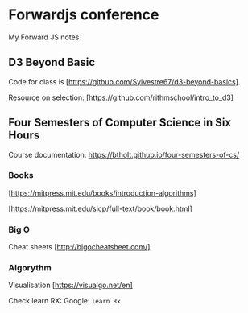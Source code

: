 # Forwardjs conference
My Forward JS notes

## D3 Beyond Basic
Code for class is [https://github.com/Sylvestre67/d3-beyond-basics].

Resource on selection: [https://github.com/rithmschool/intro_to_d3]

## Four Semesters of Computer Science in Six Hours

Course documentation: https://btholt.github.io/four-semesters-of-cs/

### Books 

[https://mitpress.mit.edu/books/introduction-algorithms]

[https://mitpress.mit.edu/sicp/full-text/book/book.html]

### Big O

Cheat sheets [http://bigocheatsheet.com/]

### Algorythm

Visualisation [https://visualgo.net/en]

Check learn RX: Google: `learn Rx`

